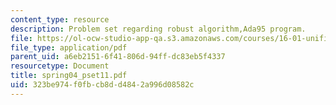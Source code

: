 ```yaml
---
content_type: resource
description: Problem set regarding robust algorithm,Ada95 program.
file: https://ol-ocw-studio-app-qa.s3.amazonaws.com/courses/16-01-unified-engineering-i-ii-iii-iv-fall-2005-spring-2006/323be974f0fbcb8dd4842a996d08582c_spring04_pset11.pdf
file_type: application/pdf
parent_uid: a6eb2151-6f41-806d-94ff-dc83eb5f4337
resourcetype: Document
title: spring04_pset11.pdf
uid: 323be974-f0fb-cb8d-d484-2a996d08582c
---
```

